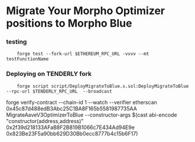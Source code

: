 # Migrate Your Morpho Optimizer positions to Morpho Blue


### testing
```
    forge test --fork-url $ETHEREUM_RPC_URL -vvvv --mt testFunctionName
````

### Deploying on TENDERLY fork 
```
    forge script script/DeployMigrateToBlue.s.sol:DeployMigrateToBlue  --rpc-url $TENDERLY_RPC_URL  --broadcast
````


forge verify-contract --chain-id 1 --watch --verifier etherscan 0x45c87d488edB3Abc25C1BA8F165b5581987735AA  MigrateAaveV3OptimizerToBlue   --constructor-args $(cast abi-encode "constructor(address,address)" 0x2f39d218133AFaB8F2B819B1066c7E434Ad94E9e 0x823Be23F5a90bb629D30Bb0ecc8777b4c15b6F17) 
